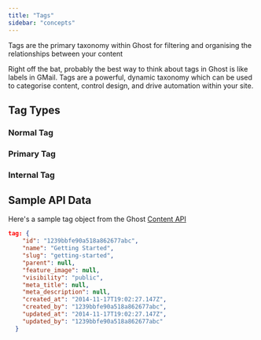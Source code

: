 ```yaml
---
title: "Tags"
sidebar: "concepts"
---
```


Tags are the primary taxonomy within Ghost for filtering and organising the relationships between your content

Right off the bat, probably the best way to think about tags in Ghost is like labels in GMail. Tags are a powerful, dynamic taxonomy which can be used to categorise content, control design, and drive automation within your site.

## Tag Types

### Normal Tag

### Primary Tag

### Internal Tag

## Sample API Data

Here's a sample tag object from the Ghost [Content API](/api/content/)

```JSON
tag: {
    "id": "1239bbfe90a518a862677abc",
    "name": "Getting Started",
    "slug": "getting-started",
    "parent": null,
    "feature_image": null,
    "visibility": "public",
    "meta_title": null,
    "meta_description": null,
    "created_at": "2014-11-17T19:02:27.147Z",
    "created_by": "1239bbfe90a518a862677abc",
    "updated_at": "2014-11-17T19:02:27.147Z",
    "updated_by": "1239bbfe90a518a862677abc"
  }
```
